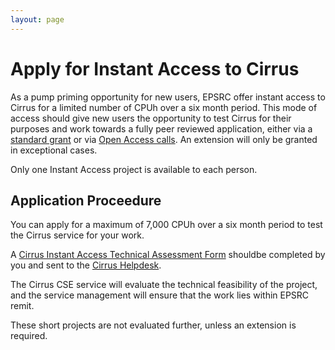```yaml
---
layout: page
---
```


Apply for Instant Access to Cirrus
==================================

As a pump priming opportunity for new users, EPSRC offer instant
access to Cirrus for a limited number of CPUh over a six month period.
This mode of access should give new users the opportunity to test Cirrus
for their purposes and work towards a fully peer reviewed application,
either via a [standard grant](grant.html) or via
[Open Access calls](noa.html). An extension will only be granted
in exceptional cases.

Only one Instant Access project is available to each person.

Application Proceedure
----------------------

You can apply for a maximum of 7,000 CPUh over a six month period to test
the Cirrus service for your work.

A [Cirrus Instant Access Technical Assessment Form](ta/Cirrus-TA-Instant-form.docx)
shouldbe completed by you and sent to the [Cirrus Helpdesk](/support/).

The Cirrus CSE service will evaluate the technical feasibility of the project,
and the service management will ensure that the work lies within EPSRC remit.

These short projects are not evaluated further, unless an extension is required.

